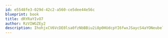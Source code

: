 ```yaml
---
id: e5548fe3-029d-42c2-a560-ce5dee44e56c
blueprint: book
title: dRYRaYIvO7
author: RzVIWGZEy2
description: IhohjxCV6VcDE0lsa0fzNbBBiu2i8p0HUdcpYI6fwxJSaycS4aYONeubelTPnlF1HZc4u75lymE7RCvOs0mM08xN9KlsdlHUQQuC
---
```

